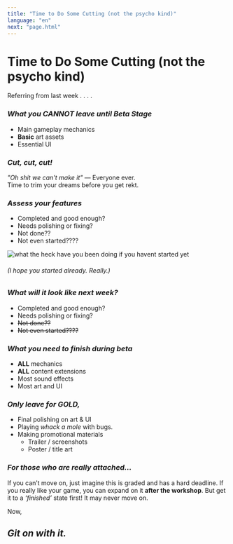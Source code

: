 ```yaml
---
title: "Time to Do Some Cutting (not the psycho kind)"
language: "en"
next: "page.html"
---
```


# Time to Do Some Cutting (not the psycho kind)

Referring from last week . . . .
### _What you **CANNOT** leave until Beta Stage_
- Main gameplay mechanics
- **Basic** art assets
- Essential UI

### _Cut, cut, cut!_
_"Oh shit we can't make it"_ — Everyone ever.  
Time to trim your dreams before you get rekt.

### _Assess your features_
- Completed and good enough?
- Needs polishing or fixing?
- Not done??
- Not even started????

![what the heck have you been doing if you havent started yet](https://media1.tenor.com/images/4d3623a71cd2d31313f71c3b5e3c6dc5/tenor.gif?itemid=7453705 "what the heck have you been doing if you havent started yet")
###### (I hope you started already. Really.)

### _What will it look like next week?_
- Completed and good enough?
- Needs polishing or fixing?
- ~~Not done??~~
- ~~Not even started????~~

### _What you need to **finish** during beta_
- **ALL** mechanics
- **ALL** content extensions
- Most sound effects
- Most art and UI

### _Only leave for **GOLD**,_
- Final polishing on art & UI
- Playing _whack a mole_ with bugs.
- Making promotional materials
    - Trailer / screenshots
    - Poster / title art

### _For those who are really attached..._
If you can’t move on, just imagine this is graded and has a hard deadline. If you really like your game, you can expand on it **after the workshop**. But get it to a _‘finished’_ state first! It may never move on.

Now,
## _Git on with it._